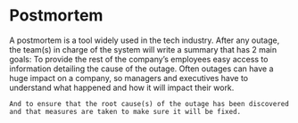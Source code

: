 # Postmortem
A postmortem is a tool widely used in the tech industry. After any outage, the team(s) in charge of the system will write a summary that has 2 main goals:
    To provide the rest of the company’s employees easy access to information detailing the cause of the outage. Often outages can have a huge impact on a company, so managers and executives have to understand what happened and how it will impact their work.
    
    And to ensure that the root cause(s) of the outage has been discovered and that measures are taken to make sure it will be fixed.